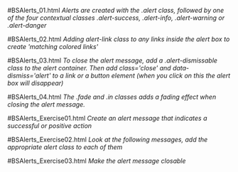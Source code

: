 #BSAlerts_01.html
*Alerts are created with the .alert class, followed by one of the four contextual classes .alert-success, .alert-info, .alert-warning*
*or .alert-danger*

#BSAlerts_02.html
*Adding alert-link class to any links inside the alert box to create 'matching colored links'*

#BSAlerts_03.html
*To close the alert message, add a .alert-dismissable class to the alert container. Then add class='close' and*
*data-dismiss='alert' to a link or a button element (when you click on this the alert box will disappear)*

#BSAlerts_04.html
*The .fade and .in classes adds a fading effect when closing the alert message.*

#BSAlerts_Exercise01.html
*Create an alert message that indicates a successful or positive action*

#BSAlerts_Exercise02.html
*Look at the following messages, add the appropriate alert class to each of them*

#BSAlerts_Exercise03.html
*Make the alert message closable*